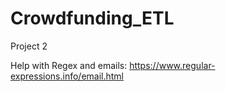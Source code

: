 # Crowdfunding_ETL
Project 2

Help with Regex and emails: https://www.regular-expressions.info/email.html